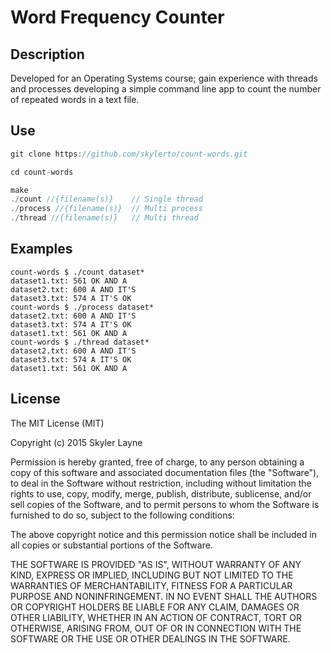 # Word Frequency Counter

## Description

Developed for an Operating Systems course; gain experience with threads and processes developing a simple command line app to count the number of repeated words in a text file.

## Use

``` C
git clone https://github.com/skylerto/count-words.git

cd count-words

make
./count //{filename(s)}    // Single thread
./process //{filename(s)}  // Multi process
./thread //{filename(s)}   // Multi thread
```

## Examples
```
count-words $ ./count dataset*
dataset1.txt: 561 OK AND A
dataset2.txt: 600 A AND IT'S
dataset3.txt: 574 A IT'S OK
count-words $ ./process dataset*
dataset2.txt: 600 A AND IT'S
dataset3.txt: 574 A IT'S OK
dataset1.txt: 561 OK AND A
count-words $ ./thread dataset*
dataset2.txt: 600 A AND IT'S
dataset3.txt: 574 A IT'S OK
dataset1.txt: 561 OK AND A
```

## License

The MIT License (MIT)

Copyright (c) 2015 Skyler Layne

Permission is hereby granted, free of charge, to any person obtaining a copy
of this software and associated documentation files (the "Software"), to deal
in the Software without restriction, including without limitation the rights
to use, copy, modify, merge, publish, distribute, sublicense, and/or sell
copies of the Software, and to permit persons to whom the Software is
furnished to do so, subject to the following conditions:

The above copyright notice and this permission notice shall be included in
all copies or substantial portions of the Software.

THE SOFTWARE IS PROVIDED "AS IS", WITHOUT WARRANTY OF ANY KIND, EXPRESS OR
IMPLIED, INCLUDING BUT NOT LIMITED TO THE WARRANTIES OF MERCHANTABILITY,
FITNESS FOR A PARTICULAR PURPOSE AND NONINFRINGEMENT. IN NO EVENT SHALL THE
AUTHORS OR COPYRIGHT HOLDERS BE LIABLE FOR ANY CLAIM, DAMAGES OR OTHER
LIABILITY, WHETHER IN AN ACTION OF CONTRACT, TORT OR OTHERWISE, ARISING FROM,
OUT OF OR IN CONNECTION WITH THE SOFTWARE OR THE USE OR OTHER DEALINGS IN
THE SOFTWARE.
